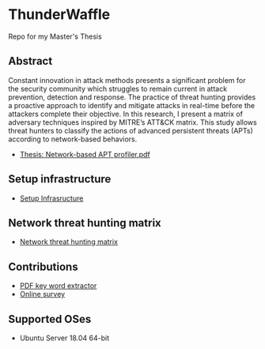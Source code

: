 # ThunderWaffle

Repo for my Master's Thesis

## Abstract

Constant innovation in attack methods presents a significant problem for the security community which struggles to remain current in attack prevention, detection and response. The practice of threat hunting provides a proactive approach to identify and mitigate attacks in real-time before the attackers complete their objective. In this research, I present a matrix of adversary techniques inspired by MITRE’s ATT&CK matrix. This study allows threat hunters to classify the actions of advanced persistent threats (APTs) according to network-based behaviors.  

* [Thesis: Network-based APT profiler.pdf](https://drive.google.com/file/d/1d8cWFnwq1yY-IAXmPF7ly2bhTLcHN0mi/view?usp=sharing)

## Setup infrastructure
* [Setup Infrasructure](Infrastructure/README.md)

## Network threat hunting matrix
* [Network threat hunting matrix](https://cptofevilminions.github.io/ThunderWaffle)

## Contributions
* [PDF key word extractor](Contributions/pdf_keyword_extractor/README.md)
* [Online survey](Contributions/Online_survey/README.md)

## Supported OSes
* Ubuntu Server 18.04 64-bit